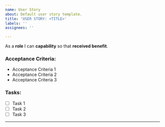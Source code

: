 ```yaml
---
name: User Story
about: Default user story template.
title: 'USER STORY: <TITLE>'
labels: ''
assignees: ''

---
```


As a **role** I can **capability** so that **received benefit**.

### Acceptance Criteria: 

* Acceptance Criteria 1
* Acceptance Criteria 2
* Acceptance Criteria 3

### Tasks:

- [ ] Task 1
- [ ] Task 2
- [ ] Task 3
---
